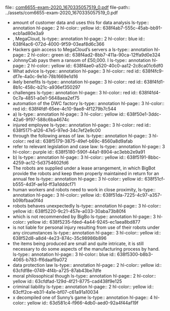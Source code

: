file:: [com6655-exam-2020_1670335057519_0.pdf](../assets/com6655-exam-2020_1670335057519_0.pdf)
file-path:: ../assets/com6655-exam-2020_1670335057519_0.pdf

- amount of customer data and uses this for data analysis
  ls-type:: annotation
  hl-page:: 2
  hl-color:: yellow
  id:: 638f4ab7-555c-45ab-bb91-ecb1ad80e3a9
- , MegaCloud,
  ls-type:: annotation
  hl-page:: 2
  hl-color:: blue
  id:: 638f4ac6-072d-4000-9f59-03eaf8d6c366
- Hackers gain access to MegaCloud’s servers a
  ls-type:: annotation
  hl-page:: 2
  hl-color:: green
  id:: 638f4ad2-8bb7-411a-90ca-12ffa9d0e324
- JohnnyCab pays them a ransom of £50,000. I
  ls-type:: annotation
  hl-page:: 2
  hl-color:: yellow
  id:: 638f4ae0-a520-40c0-aa12-2c8ca01c6df0
- What advice
  ls-type:: annotation
  hl-page:: 3
  hl-color:: red
  id:: 638f4fc9-df7e-4a0c-9e1d-78b1669e1d16
- ikely benefits
  ls-type:: annotation
  hl-page:: 3
  hl-color:: red
  id:: 638f4fd1-8b1c-458c-b21c-a936ef350297
- challenges 
  ls-type:: annotation
  hl-page:: 3
  hl-color:: red
  id:: 638f4fd4-0c7a-4851-a0e1-5648aea2ef75
- automation of the DWC factory
  ls-type:: annotation
  hl-page:: 3
  hl-color:: red
  id:: 638f4fdf-65ee-4c10-9ae8-4f1279b7c544
- a)
  ls-type:: annotation
  hl-page:: 3
  hl-color:: yellow
  id:: 638f50e1-3ddc-42a6-9f97-588c6ba4674c
- injured employee 
  ls-type:: annotation
  hl-page:: 3
  hl-color:: red
  id:: 638f5171-a126-47e5-97ed-34c7ef2e9c00
- through the following areas of law. 
  ls-type:: annotation
  hl-page:: 3
  hl-color:: red
  id:: 638f5179-3875-49ef-b69c-8560a8d9afab
- refer to relevant legislation and case law:
  ls-type:: annotation
  hl-page:: 3
  hl-color:: purple
  id:: 638f5180-590f-44a1-8904-ac3ebb2e9a91
- b) 
  ls-type:: annotation
  hl-page:: 3
  hl-color:: yellow
  id:: 638f5191-8bbc-4259-ac12-5d3754602fd6
- The robots are supplied under a lease arrangement, in which BigBot provide the robots and keep them properly maintained in return for an annual fee
  ls-type:: annotation
  hl-page:: 3
  hl-color:: yellow
  id:: 638f51cf-b555-4d3f-ae1d-ff3a1dddcf71
- human workers and robots need to work in close proximity,
  ls-type:: annotation
  hl-page:: 3
  hl-color:: yellow
  id:: 638f51da-7225-4c97-a357-b09bfbaa0f4d
- robots behaves unexpectedly 
  ls-type:: annotation
  hl-page:: 3
  hl-color:: yellow
  id:: 638f5220-9c21-457e-a033-30aba73b80f4
- which is not recommended by BigBo
  ls-type:: annotation
  hl-page:: 3
  hl-color:: yellow
  id:: 638f5235-fded-4a44-9245-ec1aea8bd877
- is not liable for personal injury resulting from use of their robots under any circumstances
  ls-type:: annotation
  hl-page:: 3
  hl-color:: yellow
  id:: 638f52d8-a8d4-4e23-874c-35c98986b896
- the items being produced are small and quite intricate, it is still necessary to do some aspects of the manufacturing process by hand.
  ls-type:: annotation
  hl-page:: 3
  hl-color:: blue
  id:: 638f5300-b8b3-4065-b783-ff6daaf9a072
- data protection law
  ls-type:: annotation
  hl-page:: 2
  hl-color:: yellow
  id:: 63cfdf8e-0749-4f4b-a725-87ab43be7dfe
- moral philosophical though
  ls-type:: annotation
  hl-page:: 2
  hl-color:: yellow
  id:: 63cfdfad-129d-4f21-8775-cad438f9e125
- criminal liability
  ls-type:: annotation
  hl-page:: 2
  hl-color:: yellow
  id:: 63cff2ce-eb31-4a1e-bf07-c61a91a10034
- x decompiled one of Sunny’s game
  ls-type:: annotation
  hl-page:: 4
  hl-color:: yellow
  id:: 63d581c4-f966-4db0-aed0-92a4f44af19f